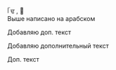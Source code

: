  ᥬ  ਢ  ,              ஥   
Выше написано на арабском

Добавляю доп. текст

Добавляю дополнительный текст

Доп. текст